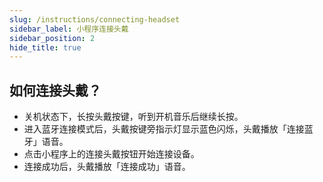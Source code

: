 ```yaml
---
slug: /instructions/connecting-headset
sidebar_label: 小程序连接头戴
sidebar_position: 2
hide_title: true
---
```


## 如何连接头戴？

* 关机状态下，长按头戴按键，听到开机音乐后继续长按。
* 进入蓝牙连接模式后，头戴按键旁指示灯显示蓝色闪烁，头戴播放「连接蓝牙」语音。
* 点击小程序上的连接头戴按钮开始连接设备。
* 连接成功后，头戴播放「连接成功」语音。